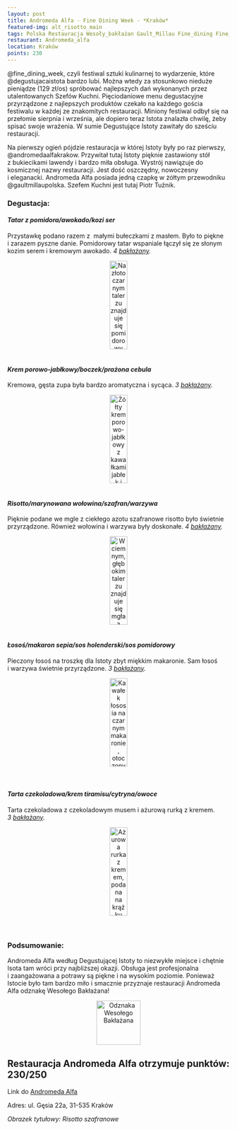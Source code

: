 ```yaml
---
layout: post
title: Andromeda Alfa - Fine Dining Week - *Kraków*
featured-img: alt_risotto_main
tags: Polska Restauracja Wesoły_bakłażan Gault_Millau Fine_dining Fine_dining_week
restaurant: Andromeda_alfa
location: Kraków
points: 230
---
```


@fine_dining_week, czyli festiwal sztuki kulinarnej to wydarzenie, które @degustujacaistota bardzo lubi.
Można&nbsp;wtedy za stosunkowo nieduże pieniądze (129 zł/os) spróbować najlepszych dań wykonanych
  przez utalentowanych Szefów Kuchni. Pięciodaniowe menu degustacyjne przyrządzone z&nbsp;najlepszych
  produktów czekało na każdego gościa festiwalu w&nbsp;każdej ze znakomitych restauracji.
 Miniony festiwal odbył się na przełomie sierpnia i&nbsp;września, ale dopiero teraz Istota znalazła chwilę,
 żeby spisać swoje wrażenia.
W&nbsp;sumie Degustujące Istoty zawitały do sześciu restauracji.

Na pierwszy ogień pójdzie restauracja w&nbsp;której Istoty były po raz pierwszy, @andromedaalfakrakow.
Przywitał&nbsp;tutaj Istoty pięknie zastawiony stół z&nbsp;bukiecikami lawendy i&nbsp;bardzo miła obsługa.
Wystrój nawiązuje do kosmicznej nazwy restauracji. Jest dość oszczędny, nowoczesny i&nbsp;eleganacki.
Andromeda Alfa posiada jedną czapkę w&nbsp;żółtym przewodniku @gaultmillaupolska. Szefem Kuchni jest tutaj Piotr Tuźnik.

### Degustacja:

#### *Tatar z pomidora/awokado/kozi ser*

Przystawkę podano razem z&nbsp; małymi bułeczkami z&nbsp;masłem.
Było to piękne i&nbsp;zarazem pyszne danie. Pomidorowy tatar wspaniale łączył się ze&nbsp;słonym kozim serem
i&nbsp;kremowym awokado.
_4&nbsp;[bakłażany]._
<center><div style="width:65%">
<img src="{{site.img_url}}/assets/img/posts/alf_tatar.jpg" alt="Na złoto czarnym talerzu znajduje
 się pomidorowy tatar na kozim serze. Na warstwie tatara są plastry awokado oraz biały chips z
 kiełkami na samej górze. Obok tatara położona jest pomarańczowa granita"
height="200px" width="40px" />
</div></center>
<br />

#### *Krem porowo-jabłkowy/boczek/prażona cebula*

Kremowa, gęsta zupa była bardzo aromatyczna i&nbsp;sycąca. _3&nbsp;[bakłażany]._
<center><div style="width:65%">
<img src="{{site.img_url}}/assets/img/posts/alf_zupa.jpg" alt="Żółty krem porowo-jabłkowy z
 kawałkami jabłek i przysmażonym boczkiem"
height="200px" width="40px" />
</div></center>
<br />

#### *Risotto/marynowana wołowina/szafran/warzywa*

Pięknie podane we&nbsp;mgle z&nbsp;ciekłego azotu szafranowe risotto było świetnie przyrządzone.
 Również wołowina i&nbsp;warzywa były doskonałe. _4&nbsp;[bakłażany]._
<center><div style="width:65%">
<img src="{{site.img_url}}/assets/img/posts/alf_risotto.jpg" alt="W ciemnym, głębokim talerzu znajduje się mgła a
 przez nią widać kawałki pietruszki i marchewki, oraz zieleninę i kawałek plasterka wołowiny"
height="200px" width="40px" />
</div></center>
<br />

#### *Łosoś/makaron sepia/sos holenderski/sos pomidorowy*

Pieczony łosoś na troszkę dla Istoty zbyt miękkim makaronie.
Sam łosoś i&nbsp;warzywa świetnie przyrządzone.
_3&nbsp;[bakłażany]._
<center><div style="width:65%">
<img src="{{site.img_url}}/assets/img/posts/alfa_losos.jpg" alt="Kawałek łososia na czarnym makaronie,
 otoczonym pomidorowym sosem z białymi kropkami sosu holenderskiego.
  Podane na pomarańczowym talerzu" height="200px" width="40px" />
</div></center>
<br />&ensp;&ensp;

#### *Tarta czekoladowa/krem tiramisu/cytryna/owoce*

Tarta czekoladowa z&nbsp;czekoladowym musem i&nbsp;ażurową rurką z&nbsp;kremem. _3&nbsp;[bakłażany]._
<center><div style="width:65%">
<img src="{{site.img_url}}/assets/img/posts/alf_deser.jpg" alt="Ażurowa rurka z kremem,
podana na krążku tarty z musem czekoladowym" height="200px" width="40px" />
</div></center>
<br />&ensp;&ensp;

### Podsumowanie:

Andromeda Alfa według Degustującej Istoty to niezwykłe miejsce i&nbsp;chętnie
Isota tam wróci przy najbliższej okazji. Obsługa jest profesjonalna
 i&nbsp;zaangażowana a&nbsp;potrawy są piękne i&nbsp;na wysokim poziomie.
  Ponieważ Istocie było tam bardzo miło i&nbsp;smacznie przyznaje restauracji Andromeda Alfa
  odznakę Wesołego Bakłażana!

<center><div style="width:35%">
 <img src="{{site.img_url}}/assets/img/posts/odznaka_new.gif" alt="Odznaka Wesołego Bakłażana"
 height="100" width="auto" />
</div></center>



## Restauracja Andromeda Alfa otrzymuje punktów: **230/250**
Link do [Andromeda Alfa]

Adres: ul. Gęsia 22a,
31-535 Kraków

_Obrazek tytułowy: Risotto szafranowe_

[Andromeda Alfa]: https://andromeda.jordan.pl/
[bakłażany]: /about#baklazan
[bakłażanów]: /about#baklazan



